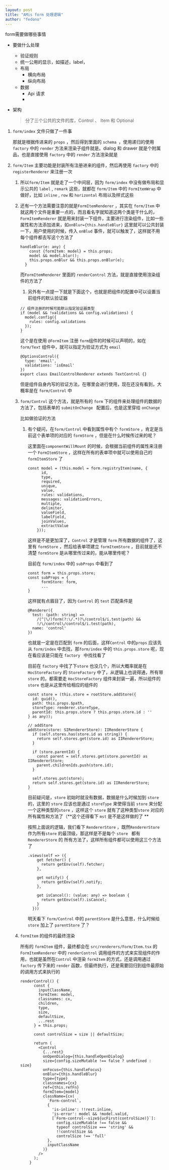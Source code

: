 ```yaml
---
layout: post
title: "AMis form 处理逻辑"
author: "fedono"
---
```


form需要做哪些事情

- 要做什么处理
  - 验证规则
  - 统一公用的显示，如描述，label，
  - 布局
    - 横向布局
    - 纵向布局
  - 数据
    - Api 请求
    - 



- 架构

  > 分了三个公共的文件的库，Control 、 Item 和 Optional  

1. `form/index` 文件只做了一件事

   那就是根据传进来的 `props` ，然后得到里面的 `schema `，使用递归的使用 `factory` 中的 `render` 方法来渲染子组件就是。dialog 和 drawer 就是个附属品，也是直接使用 `factory` 中的 `render` 方法渲染就是

2. `form/Item` 主要功能是封装所有注册进来的组件，然后再使用 `factory` 中的`registerRenderer` 来注册一次

   1. 所以`form/Item` 就是走了一个中间层，因为 `form/index` 中没有做布局和显示公共的 `label` , `remark` 这些，就都在 `form/Item` 中的 `FormItemWrap` 中做好，比如 `inline` , `row` 和 `horizontal` 布局以及样式这些

   2. 还有一个方法需要注意的就是`FormItemRenderer` ，其实在 `form/Item` 中就这两个文件是重要一点的，而且看名字就知道这两个类是干什么的，`FormItemRenderer` 就是用来封装一下组件，主要进行渲染组件，比如一些属性和方法添加进来，如`onBlur={this.handleBlur}`  这里就可以公共封装一下，用户使用的时候，传入 `onBlud` 事件，就可以触发了，这样就不用每个组件都去写这个方法了

      ```react
      handleBlur(e: any) {
          const {formItem: model} = this.props;
          model && model.blur();
          this.props.onBlur && this.props.onBlur(e);
        }
      ```

      而`FormItemRenderer` 里面的 `renderControl` 方法，就是直接使用渲染组件的方法了

      1. 另外有一点提一下就是下面这个，也就是把组件的配置中可以设置当前组件的默认验证器

      ```react
      // 组件注册的时候可能默认指定验证器类型
      if (model && !validations && config.validations) {
        model.config({
          rules: config.validations
        });
      }
      ```

      这个是在使用 `@FormItem` 注册 `form`组件的时候可以声明的，如在 `form/Text` 组件中，就可以指定为验证方式为 `email`  

      ```react
      @OptionsControl({
        type: 'email',
        validations: 'isEmail'
      })
      export class EmailControlRenderer extends TextControl {}
      ```

      但是组件自身内写的验证方法，在哪里会进行使用，现在还没有看到，大概率是在 `form/Control` 中

   3. `form/Control` 这个方法，就是所有的 `form` 下的组件来处理组件的数据的方法了，包括表单的 `submitOnChange ` 配置后，也是这里穿给 `onChange` 

      比如做验证的方法 

      1. 有个疑问，在`form/Control` 中看到属性中有个 `formStore` ，肯定是当前这个表单项的对应的 `formStore` ，但是在什么时候传过来的呢？

         这里面在` componentWillMount ` 的时候，会根据当前组件的属性来注册一个 `FormItemStore` ，这样在所有的表单项中就可以使用自己的 `formItemStore` 了 

         ```react
         const model = (this.model = form.registryItem(name, {
               id,
               type,
               required,
               unique,
               value,
               rules: validations,
               messages: validationErrors,
               multiple,
               delimiter,
               valueField,
               labelField,
               joinValues,
               extractValue
             }));
         ```

         这样是不是更加深了，`Control` 才是管理 `form` 所有数据的组件了，这里有 `formStore` ，然后给表单项建立 `formItemStore` ，目前就是还不清楚 `formStore` 是从哪里传过来的，能从哪里传呢？

         目前在 `form/index` 中的 `subProps` 中看到了 

         ```
         const form = this.props.store;
         const subProps = {
               formStore: form,
               ...
         }      
         ```

         这样就有点眉目了，因为 `Control` 的 `test` 匹配条件是

         ```react
         @Renderer({
           test: (path: string) =>
             /(^|\/)form(?:\/.*)?\/control$/i.test(path) &&
             !/\/control\/control$/i.test(path),
           name: 'control'
         })
         ```

         也就是一定是在匹配到 `form` 的后面，这样`Control` 中的`props` 应该先从 `form/index` 中去找，那`form/index` 中的 `this.props.store` 呢，现在看应该是只能在 `factory ` 中找找看了

         目前在 `factory` 中找了下`store` 也没几个，所以大概率就是在 `HocStoreFactory`  的 `StoreFactory`  中了，从逻辑上也说得通，所有带 `store` 的，都需要走 `HocStoreFactory` 组件来封装一遍，所以组件的 `store` 也是从这里传给相应的组件的

         ```react
         const store = (this.store = rootStore.addStore({
           id: guid(),
           path: this.props.$path,
           storeType: renderer.storeType,
           parentId: this.props.store ? this.props.store.id : ''
         } as any));
         
         // addStore
         addStore(store: SIRendererStore): IIRendererStore {
           if (self.stores.has(store.id as string)) {
             return self.stores.get(store.id) as IIRendererStore;
           }
         
           if (store.parentId) {
             const parent = self.stores.get(store.parentId) as IIRendererStore;
             parent.childrenIds.push(store.id);
           }
         
           self.stores.put(store);
           return self.stores.get(store.id) as IIRendererStore;
         }
         ```

         目前疑问是，`store` 初始时就没有数据，数据是什么时候加到 `store` 的，这里的 `store` 应该也是通过 `storeType` 来使得当前 `store` 来分配一个这种类型的`store` ，这样这个 `store` 就有了这种类型`store` 对应的所有属性和方法了（**这个还得看下 `mst` 是不是这样做的了 **

         按照上面说的逻辑，我们看下 `RendererStore` ，既然`RendererStore` 作为所有`store` 的最顶级，那这样是不是每个 `store ` 都有 `RendererStore` 的 所有方法了，这样所有组件都可以使用这三个方法了

         ```react
         .views(self => ({
             get fetcher() {
               return getEnv(self).fetcher;
             },
         
             get notify() {
               return getEnv(self).notify;
             },
         
             get isCancel(): (value: any) => boolean {
               return getEnv(self).isCancel;
             }
           }))
         ```

         明天看下 `form/Control` 中的 `parentStore` 是什么意思，什么时候给 `store` 加上了 `parentStore` 了？

   4. `formItem` 的组件的最终渲染
   
      所有的 `formItem` 组件，最终都会在 `src/renderers/Form/Item.tsx`  的 `FormItemRenderer`  中的 `renderControl`  调用组件的方式来实现组件的作用，也就是虽然在`Control` 中渲染 `formItem`  的方式，还是调用通过 `factory` 传下来的 `render` 函数，但最终执行，还是需要回归到组件最原始的调用方式来执行的
   
      ```react
      renderControl() {
            const {
              inputClassName,
              formItem: model,
              classnames: cx,
              children,
              type,
              size,
              defaultSize,
              ...rest
            } = this.props;
      
            const controlSize = size || defaultSize;
      
            return (
              <Control
                {...rest}
                onOpenDialog={this.handleOpenDialog}
                size={config.sizeMutable !== false ? undefined : size}
                onFocus={this.handleFocus}
                onBlur={this.handleBlur}
                type={type}
                classnames={cx}
                ref={this.refFn}
                formItem={model}
                className={cx(
                  `Form-control`,
                  {
                    'is-inline': !!rest.inline,
                    'is-error': model && !model.valid,
                    [`Form-control--size${ucFirst(controlSize)}`]:
                      config.sizeMutable !== false &&
                      typeof controlSize === 'string' &&
                      !!controlSize &&
                      controlSize !== 'full'
                  },
                  inputClassName
                )}
              />
            );
          }
      ```
   
      